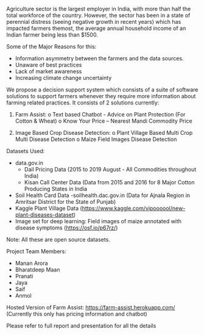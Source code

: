 Agriculture sector is the largest employer in India, with more than half the total workforce of the country. However, the sector has been in a state of perennial
distress (seeing negative growth in recent years) which has impacted farmers themost, the average annual household income of an Indian farmer being less than $1500.

Some of the Major Reasons for this:
- Information asymmetry between the farmers and the data sources.
- Unaware of best practices
- Lack of market awareness
- Increasing climate change uncertainty

We propose a decision support system which consists of a suite of software solutions to support farmers whenever they require more information about farming related
practices. It consists of 2 solutions currently:

1. Farm Assist:
o Text based Chatbot - Advice on Plant Protection (For Cotton & Wheat)
o Know Your Price – Nearest Mandi Commodity Price

2. Image Based Crop Disease Detection:
o Plant Village Based Multi Crop Multi Disease Detection
o Maize Field Images Disease Detection


Datasets Used:
- data.gov.in 
  - Dail Pricing Data (2015 to 2019 August - All Commodities throughout India)
  - Kisan Call Center Data (Data from 2015 and 2016 for 8 Major Cotton Producing States in India
- Soil Health Card Data -soilhealth.dac.gov.in (Data for Ajnala Region in Amritsar District for the State of Punjab)
- Kaggle Plant Village Data (https://www.kaggle.com/vipoooool/new-plant-diseases-dataset)
- Image set for deep learning: Field images of maize annotated with disease symptoms (https://osf.io/p67rz/)

Note: All these are open source datasets. 

Project Team Members:
- Manan Arora
- Bharatdeep Maan
- Pranati
- Jaya
- Saif
- Anmol

Hosted Version of Farm Assist: https://farm-assist.herokuapp.com/
(Currently this only has pricing information and chatbot)

Please refer to full report and presentation for all the details